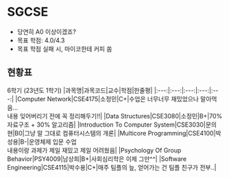 # SGCSE

- 당연히 A0 이상이겠죠?
- 목표 학점: 4.0/4.3
- 목표 학점 실패 시, 마이코한테 커피 쏨

## 현황표

6학기 (23년도 1학기)
|과목명|과목코드|교수|학점|한줄평|
|:---:|:---:|:---:|:---:|:---:|
|Computer Network|CSE4175|소정민|C+|수업은 너무너무 재밌었으나 말아먹음...<br>내용 잊어버리기 전에 꼭 정리해두기!!|
|Data Structures|CSE3080|소정민|B+|70% 자료구조 + 30% 알고리즘|
|Introduction To Computer System|CSE3030|문의현|B0|그냥 말 그대로 컴퓨터시스템의 개론|
|Multicore Programming|CSE4100|박성용|B-|운영체제 입문 수업<br>내용이랑 과제가 제일 재밌고 제일 어려웠음|
|Psychology Of Group Behavior|PSY4009|남상희|B+|사회심리학은 이제 그만^^|
|Software Engineering|CSE4115|박수용|C+|매주 팀플의 늪, 얻어가는 건 팀플 친구가 전부..|
